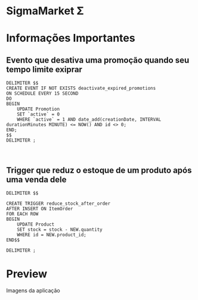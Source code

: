 # SigmaMarket Σ
<h1>Informações Importantes</h1>
<h2>Evento que desativa uma promoção quando seu tempo limite exiprar</h2>

```
DELIMITER $$
CREATE EVENT IF NOT EXISTS deactivate_expired_promotions
ON SCHEDULE EVERY 15 SECOND
DO
BEGIN
    UPDATE Promotion
    SET `active` = 0
    WHERE `active` = 1 AND date_add(creationDate, INTERVAL durationMinutes MINUTE) <= NOW() AND id <> 0;
END;
$$
DELIMITER ;
```

</br>
<h2>Trigger que reduz o estoque de um produto após uma venda dele</h2>

```
DELIMITER $$

CREATE TRIGGER reduce_stock_after_order
AFTER INSERT ON ItemOrder
FOR EACH ROW
BEGIN
    UPDATE Product
    SET stock = stock - NEW.quantity
    WHERE id = NEW.product_id;
END$$

DELIMITER ;
```

# Preview
Imagens da aplicação